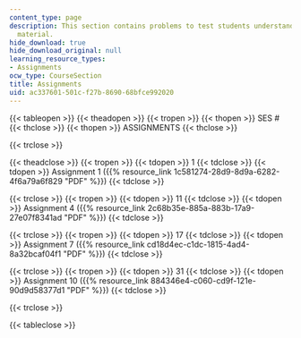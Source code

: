 ```yaml
---
content_type: page
description: This section contains problems to test students understanding of course
  material.
hide_download: true
hide_download_original: null
learning_resource_types:
- Assignments
ocw_type: CourseSection
title: Assignments
uid: ac337601-501c-f27b-8690-68bfce992020
---
```


{{< tableopen >}}
{{< theadopen >}}
{{< tropen >}}
{{< thopen >}}
SES #
{{< thclose >}}
{{< thopen >}}
ASSIGNMENTS
{{< thclose >}}

{{< trclose >}}

{{< theadclose >}}
{{< tropen >}}
{{< tdopen >}}
1
{{< tdclose >}}
{{< tdopen >}}
Assignment 1 ({{% resource_link 1c581274-28d9-8d9a-6282-4f6a79a6f829 "PDF" %}})
{{< tdclose >}}

{{< trclose >}}
{{< tropen >}}
{{< tdopen >}}
11
{{< tdclose >}}
{{< tdopen >}}
Assignment 4 ({{% resource_link 2c68b35e-885a-883b-17a9-27e07f8341ad "PDF" %}})
{{< tdclose >}}

{{< trclose >}}
{{< tropen >}}
{{< tdopen >}}
17
{{< tdclose >}}
{{< tdopen >}}
Assignment 7 ({{% resource_link cd18d4ec-c1dc-1815-4ad4-8a32bcaf04f1 "PDF" %}})
{{< tdclose >}}

{{< trclose >}}
{{< tropen >}}
{{< tdopen >}}
31
{{< tdclose >}}
{{< tdopen >}}
Assignment 10 ({{% resource_link 884346e4-c060-cd9f-121e-90d9d58377d1 "PDF" %}})
{{< tdclose >}}

{{< trclose >}}

{{< tableclose >}}